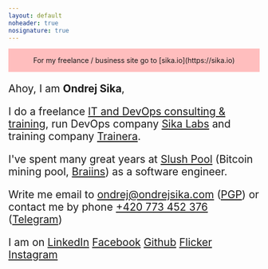 ```yaml
---
layout: default
noheader: true
nosignature: true
---
```


<p style="background: #ffbebe; padding: 15px; text-align: center;" markdown="1">For my freelance / business site go to [sika.io](https://sika.io)</p>

<div style="font-size: 1.5em" markdown="1">

Ahoy, I am **Ondrej Sika**,

I do a freelance [IT and DevOps consulting & training](https://sika.io), run DevOps company [Sika Labs](https://sikalabs.com) and training company [Trainera](https://trainera.io).

I've spent many great years at [Slush Pool](https://slushpool.com) (Bitcoin mining pool, [Braiins](https://braiins.com)) as a software engineer.

Write me email to <ondrej@ondrejsika.com> ([PGP](/ondrej/pgp.html)) or contact me by phone [+420 773 452 376](tel:+420773452376) ([Telegram](https://t.me/ondrejsika))

I am on
[LinkedIn](https://www.linkedin.com/in/ondrejsika/)
[Facebook](https://facebook.com/ondrejsika)
[Github](https://github.com/ondrejsika)
[Flicker](https://www.flickr.com/photos/ondrejsika/albums)
[Instagram](https://instagram.com/ondrejsika)

</div>

<!-- Kato, zustanes naveky v nasich srdcich. O.</div> -->

